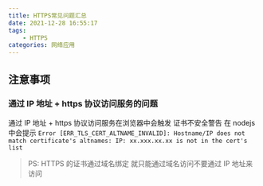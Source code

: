 ```yaml
---
title: HTTPS常见问题汇总
date: 2021-12-28 16:55:17
tags:
	- HTTPS
categories: 网络应用
---
```


## 注意事项

### 通过 IP 地址 + https 协议访问服务的问题

通过 IP 地址 + https 协议访问服务在浏览器中会触发 证书不安全警告
在 nodejs 中会提示 `Error [ERR_TLS_CERT_ALTNAME_INVALID]: Hostname/IP does not match certificate's altnames: IP: xx.xxx.xx.xx is not in the cert's list`

> PS: HTTPS 的证书通过域名绑定 就只能通过域名访问不要通过 IP 地址来访问
